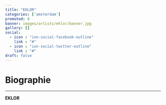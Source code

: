 ```yaml
---
title: "EKLOR"
categories: ['amsterdam']
promoted: 0
banner: images/artists/eklor/banner.jpg
gallery: []
social:
  - icon : "ion-social-facebook-outline"
    link : "#"
  - icon : "ion-social-twitter-outline"
    link : "#"
draft: false
---
```


# Biographie
---

**EKLOR**
